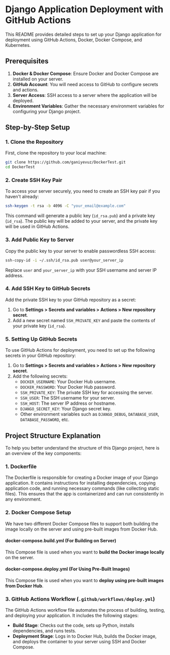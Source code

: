 # Django Application Deployment with GitHub Actions

This README provides detailed steps to set up your Django application for deployment using GitHub Actions, Docker,
Docker Compose, and Kubernetes.

## Prerequisites

1. **Docker & Docker Compose**: Ensure Docker and Docker Compose are installed on your server.
2. **GitHub Account**: You will need access to GitHub to configure secrets and actions.
3. **Server Access**: SSH access to a server where the application will be deployed.
4. **Environment Variables**: Gather the necessary environment variables for configuring your Django project.

## Step-by-Step Setup

### 1. Clone the Repository

First, clone the repository to your local machine:

```sh
git clone https://github.com/ganiyevuz/DockerTest.git
cd DockerTest
```

### 2. Create SSH Key Pair

To access your server securely, you need to create an SSH key pair if you haven't already:

```sh
ssh-keygen -t rsa -b 4096 -C "your_email@example.com"
```

This command will generate a public key (`id_rsa.pub`) and a private key (`id_rsa`). The public key will be added to
your server, and the private key will be used in GitHub Actions.

### 3. Add Public Key to Server

Copy the public key to your server to enable passwordless SSH access:

```sh
ssh-copy-id -i ~/.ssh/id_rsa.pub user@your_server_ip
```

Replace `user` and `your_server_ip` with your SSH username and server IP address.

### 4. Add SSH Key to GitHub Secrets

Add the private SSH key to your GitHub repository as a secret:

1. Go to **Settings > Secrets and variables > Actions > New repository secret**.
2. Add a new secret named `SSH_PRIVATE_KEY` and paste the contents of your private key (`id_rsa`).

### 5. Setting Up GitHub Secrets

To use GitHub Actions for deployment, you need to set up the following secrets in your GitHub repository:

1. Go to **Settings > Secrets and variables > Actions > New repository secret**.
2. Add the following secrets:
    - `DOCKER_USERNAME`: Your Docker Hub username.
    - `DOCKER_PASSWORD`: Your Docker Hub password.
    - `SSH_PRIVATE_KEY`: The private SSH key for accessing the server.
    - `SSH_USER`: The SSH username for your server.
    - `SSH_HOST`: The server IP address or hostname.
    - `DJANGO_SECRET_KEY`: Your Django secret key.
    - Other environment variables such as `DJANGO_DEBUG`, `DATABASE_USER`, `DATABASE_PASSWORD`, etc.

## Project Structure Explanation

To help you better understand the structure of this Django project, here is an overview of the key components:

### 1. **Dockerfile**

The Dockerfile is responsible for creating a Docker image of your Django application. It contains instructions for
installing dependencies, copying application code, and running necessary commands (like collecting static files). This
ensures that the app is containerized and can run consistently in any environment.

### 2. **Docker Compose Setup**

We have two different Docker Compose files to support both building the image locally on the server and using pre-built
images from Docker Hub.

#### **docker-compose.build.yml** (For Building on Server)

This Compose file is used when you want to **build the Docker image locally** on the server.

#### **docker-compose.deploy.yml** (For Using Pre-Built Images)

This Compose file is used when you want to **deploy using pre-built images from Docker Hub**.

### 3. **GitHub Actions Workflow (`.github/workflows/deploy.yml`)**

The GitHub Actions workflow file automates the process of building, testing, and deploying your application. It includes
the following stages:

- **Build Stage**: Checks out the code, sets up Python, installs dependencies, and runs tests.
- **Deployment Stage**: Logs in to Docker Hub, builds the Docker image, and deploys the container to your server using
  SSH and Docker Compose.



